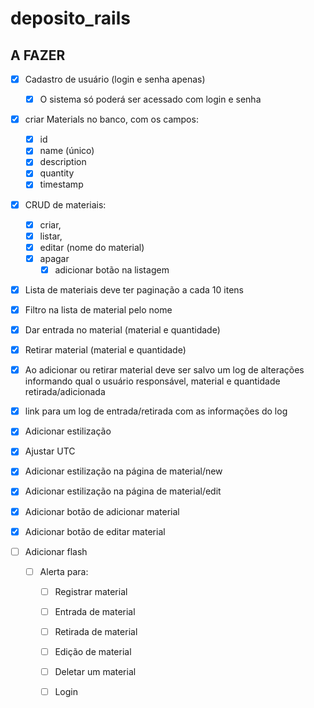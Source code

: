# deposito_rails

## A FAZER

- [x] Cadastro de usuário (login e senha apenas)
  - [x] O sistema só poderá ser acessado com login e senha

- [x] criar Materials no banco, com os campos:
  - [x] id
  - [x] name (único)
  - [x] description
  - [x] quantity
  - [x] timestamp
  
- [x] CRUD de materiais:
  - [x] criar,
  - [x] listar,
  - [x] editar (nome do material)
  - [x] apagar
    - [x] adicionar botão na listagem
  
- [x] Lista de materiais deve ter paginação a cada 10 itens

- [x] Filtro na lista de material pelo nome

- [x] Dar entrada no material (material e quantidade)

- [x] Retirar material (material e quantidade)

- [x] Ao adicionar ou retirar material deve ser salvo um log de alterações informando qual o usuário responsável, material e quantidade retirada/adicionada

- [x] link para um log de entrada/retirada com as informações do log

- [x] Adicionar estilização
    
- [x] Ajustar UTC

- [x] Adicionar estilização na página de material/new

- [x] Adicionar estilização na página de material/edit

- [x] Adicionar botão de adicionar material

- [x] Adicionar botão de editar material

- [ ] Adicionar flash
  - [ ] Alerta para:
    - [ ] Registrar material
    - [ ] Entrada de material
    - [ ] Retirada de material
    - [ ] Edição de material
    - [ ] Deletar um material
    - [ ] Login


